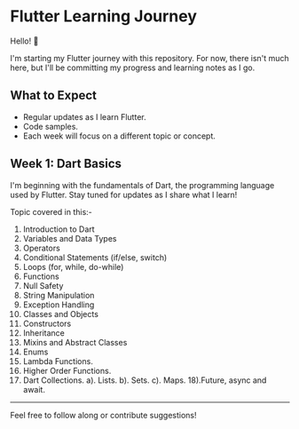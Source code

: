 # Flutter Learning Journey

Hello! 👋

I'm starting my Flutter journey with this repository. For now, there isn't much here, but I'll be committing my progress and learning notes as I go.

## What to Expect

- Regular updates as I learn Flutter.
- Code samples.
- Each week will focus on a different topic or concept.

## Week 1: Dart Basics

I'm beginning with the fundamentals of Dart, the programming language used by Flutter. Stay tuned for updates as I share what I learn!

Topic covered in this:-
1. Introduction to Dart
2. Variables and Data Types
3. Operators
4. Conditional Statements (if/else, switch)
5. Loops (for, while, do-while)
6. Functions
7. Null Safety
8. String Manipulation
9. Exception Handling
 10. Classes and Objects
 11. Constructors
 12. Inheritance
 13. Mixins and Abstract Classes
 14. Enums
 15. Lambda Functions.
 16. Higher Order Functions.
 17. Dart Collections. a). Lists. b). Sets. c). Maps.
18).Future, async and await.

---

Feel free to follow along or contribute suggestions!

